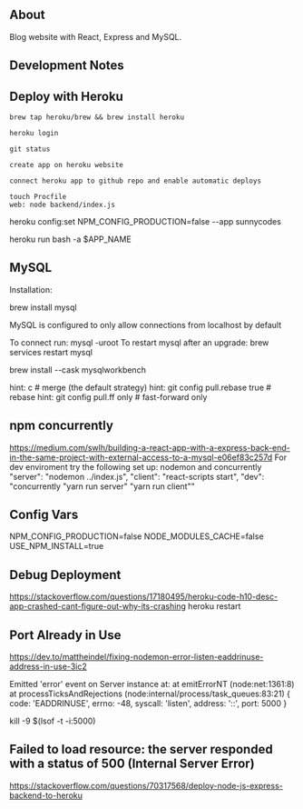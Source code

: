 ## About

Blog website with React, Express and MySQL.

## Development Notes

## Deploy with Heroku

```
brew tap heroku/brew && brew install heroku

heroku login

git status

create app on heroku website

connect heroku app to github repo and enable automatic deploys

touch Procfile
web: node backend/index.js

```

heroku config:set NPM_CONFIG_PRODUCTION=false --app sunnycodes

heroku run bash -a $APP_NAME

## MySQL

Installation:

brew install mysql

MySQL is configured to only allow connections from localhost by default

To connect run: mysql -uroot To restart mysql after an upgrade: brew services restart mysql

brew install --cask mysqlworkbench

hint: c # merge (the default strategy)
hint: git config pull.rebase true # rebase
hint: git config pull.ff only # fast-forward only

## npm concurrently

https://medium.com/swlh/building-a-react-app-with-a-express-back-end-in-the-same-project-with-external-access-to-a-mysql-e06ef83c257d
For dev enviroment try the following set up:
nodemon and concurrently
"server": "nodemon ../index.js",
"client": "react-scripts start",
"dev": "concurrently \"yarn run server\" \"yarn run client\""

## Config Vars

NPM_CONFIG_PRODUCTION=false
NODE_MODULES_CACHE=false
USE_NPM_INSTALL=true

## Debug Deployment

https://stackoverflow.com/questions/17180495/heroku-code-h10-desc-app-crashed-cant-figure-out-why-its-crashing
heroku restart

## Port Already in Use

https://dev.to/mattheindel/fixing-nodemon-error-listen-eaddrinuse-address-in-use-3ic2

Emitted 'error' event on Server instance at:
at emitErrorNT (node:net:1361:8)
at processTicksAndRejections (node:internal/process/task_queues:83:21) {
code: 'EADDRINUSE',
errno: -48,
syscall: 'listen',
address: '::',
port: 5000
}

kill -9 $(lsof -t -i:5000)

## Failed to load resource: the server responded with a status of 500 (Internal Server Error)

https://stackoverflow.com/questions/70317568/deploy-node-js-express-backend-to-heroku
